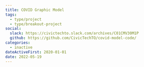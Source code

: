 ```yaml
---
title: COVID Graphic Model
tags:
  - type/project
  - type/breakout-project
social:
  slack: https://civictechto.slack.com/archives/C01CMV30M1P
  github: https://github.com/CivicTechTO/covid-model-code/
categories:
  - inactive
dateActiveFirst: 2020-01-01
date: 2022-05-19
---
```

